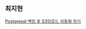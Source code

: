 ## 최지현
[Postgresql 백업 후 S3업로드 자동화 하기](http://blog.isaccchoi.com/programing/PostgreSQL-DB-Backup%ED%9B%84-S3%EB%A1%9C-%EC%97%85%EB%A1%9C%EB%93%9C%ED%95%98%EA%B8%B0/)

